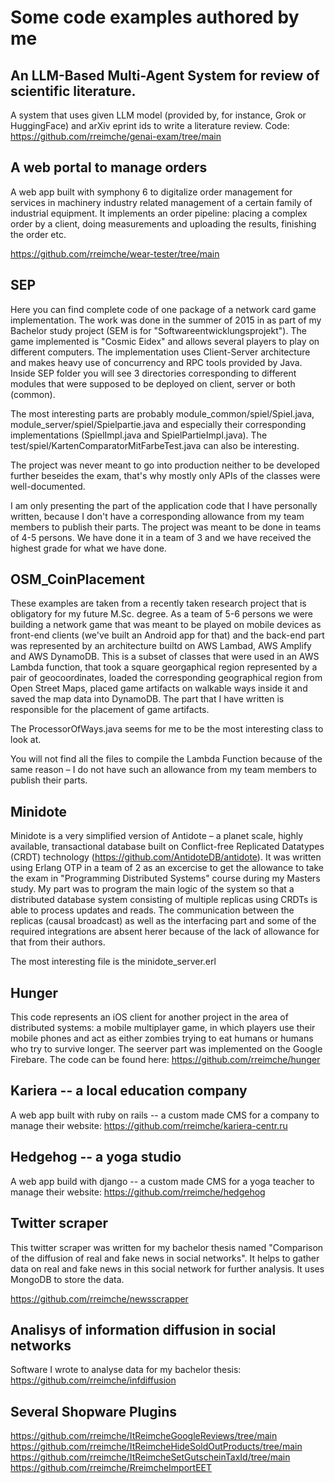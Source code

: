 # Some code examples authored by me

## An LLM-Based Multi-Agent System for review of scientific literature.

A system that uses given LLM model (provided by, for instance, Grok or HuggingFace) and arXiv eprint ids to write a literature review. Code: https://github.com/rreimche/genai-exam/tree/main

## A web portal to manage orders

A web app built with symphony 6 to digitalize order management for services in machinery industry related management of a certain family of industrial equipment. It implements an order pipeline: placing a complex order by a client, doing measurements and uploading the results, finishing the order etc.

https://github.com/rreimche/wear-tester/tree/main

## SEP

Here you can find complete code of one package of a network card game implementation. The work was done in the summer of 2015 in as part of my Bachelor study project (SEM is for "Softwareentwicklungsprojekt"). The game implemented is "Cosmic Eidex" and allows several players to play on different computers. The implementation uses Client-Server architecture and makes heavy use of concurrency and RPC tools provided by Java. Inside SEP folder you will see 3 directories corresponding to different modules that were supposed to be deployed on client, server or both (common).

The most interesting parts are probably module_common/spiel/Spiel.java, module_server/spiel/Spielpartie.java and especially their corresponding implementations (SpielImpl.java and SpielPartieImpl.java). The test/spiel/KartenComparatorMitFarbeTest.java can also be interesting.

The project was never meant to go into production neither to be developed further beseides the exam, that's why mostly only APIs of the classes were well-documented.

I am only presenting the part of the application code that I have personally written, because I don't have a corresponding allowance from my team members to publish their parts. The project was meant to be done in teams of 4-5 persons. We have done it in a team of 3 and we have received the highest grade for what we have done.

## OSM_CoinPlacement

These examples are taken from a recently taken research project that is obligatory for my future M.Sc. degree. As a team of 5-6 persons we were building a network game that was meant to be played on mobile devices as front-end clients (we've built an Android app for that) and the back-end part was represented by an architecture builtd on AWS Lambad, AWS Amplify and AWS DynamoDB. This is a subset of classes that were used in an AWS Lambda function, that took a square georgaphical region represented by a pair of geocoordinates, loaded the corresponding geographical region from Open Street Maps, placed game artifacts on walkable ways inside it and saved the map data into DynamoDB. The part that I have written is responsible for the placement of game artifacts.

The ProcessorOfWays.java seems for me to be the most interesting class to look at.

You will not find all the files to compile the Lambda Function because of the same reason – I do not have such an allowance from my team members to publish their parts.

## Minidote

Minidote is a very simplified version of Antidote – a planet scale, highly available, transactional database built on Conflict-free Replicated Datatypes (CRDT) technology (https://github.com/AntidoteDB/antidote). It was written using Erlang OTP in a team of 2 as an excercise to get the allowance to take the exam in "Programming Distributed Systems" course during my Masters study. My part was to program the main logic of the system so that a distributed database system consisting of multiple replicas using CRDTs is able to process updates and reads. The communication between the replicas (causal broadcast) as well as the interfacing part and some of the required integrations are absent herer because of the lack of allowance for that from their authors.

The most interesting file is the minidote_server.erl

## Hunger

This code represents an iOS client for another project in the area of distributed systems: a mobile multiplayer game, in which players use their mobile phones and act as either zombies trying to eat humans or humans who try to survive longer. The seerver part was implemented on the Google Firebare. The code can be found here: https://github.com/rreimche/hunger

## Kariera -- a local education company

A web app built with ruby on rails -- a custom made CMS for a company to manage their website: https://github.com/rreimche/kariera-centr.ru

## Hedgehog -- a yoga studio

A web app build with django -- a custom made CMS for a yoga teacher to manage their website: https://github.com/rreimche/hedgehog

## Twitter scraper

This twitter scraper was written for my bachelor thesis named "Comparison of the diffusion of real and fake news in social networks". It helps to gather data on real and fake news in this social network for further analysis. It uses MongoDB to store the data.

https://github.com/rreimche/newsscrapper

## Analisys of information diffusion in social networks

Software I wrote to analyse data for my bachelor thesis: https://github.com/rreimche/infdiffusion

## Several Shopware Plugins

https://github.com/rreimche/ItReimcheGoogleReviews/tree/main
https://github.com/rreimche/ItReimcheHideSoldOutProducts/tree/main
https://github.com/rreimche/ItReimcheSetGutscheinTaxId/tree/main
https://github.com/rreimche/RreimcheImportEET





